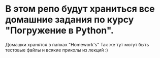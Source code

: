 # В этом репо будут храниться все домашние задания по курсу "Погружение в Python".
Домашки хранятся в папках "Homework's"
Так же тут могут быть тестовые файлы и всякие приколы из лекций :)
